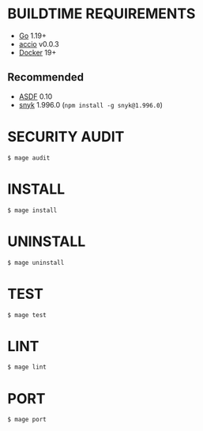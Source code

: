 # BUILDTIME REQUIREMENTS

* [Go](https://golang.org/) 1.19+
* [accio](https://github.com/mcandre/accio) v0.0.3
* [Docker](https://www.docker.com/) 19+

## Recommended

* [ASDF](https://asdf-vm.com/) 0.10
* [snyk](https://www.npmjs.com/package/snyk) 1.996.0 (`npm install -g snyk@1.996.0`)

# SECURITY AUDIT

```console
$ mage audit
```

# INSTALL

```console
$ mage install
```

# UNINSTALL

```console
$ mage uninstall
```

# TEST

```console
$ mage test
```

# LINT

```console
$ mage lint
```

# PORT

```console
$ mage port
```
